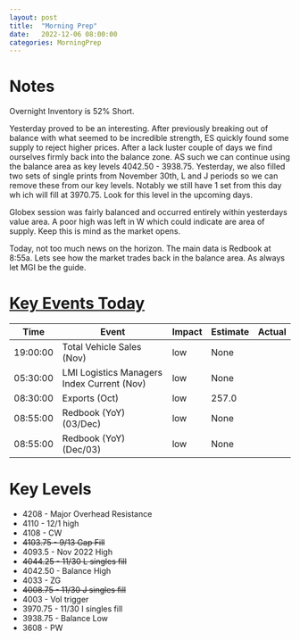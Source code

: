 ```yaml
---
layout: post
title:  "Morning Prep"
date:   2022-12-06 08:00:00
categories: MorningPrep
---
```

# Notes
Overnight Inventory is 52% Short. 

Yesterday proved to be an interesting. After previously breaking out of balance with what seemed to be incredible strength, ES quickly found some supply to reject higher prices. After a lack luster couple of days we find ourselves firmly back into the balance zone. AS such we can continue using the balance area as key levels 4042.50 - 3938.75. Yesterday, we also filled two sets of single prints from November 30th, L and J periods so we can remove these from our key levels. Notably we still have 1 set from this day wh ich will fill at 3970.75. Look for this level in the upcoming days. 

Globex session was fairly balanced and occurred entirely within yesterdays value area. A poor high was left in W which could indicate are area of supply. Keep this is mind as the market opens. 

Today, not too much news on the horizon. The main data is Redbook at 8:55a. Lets see how the market trades back in the balance area. As always let MGI be the guide. 

# [Key Events Today](https://tradingeconomics.com/calendar)

| Time     | Event                                      | Impact | Estimate | Actual |
|----------|--------------------------------------------|--------|----------|--------|
| 19:00:00 | Total Vehicle Sales (Nov)                  | low    | None     |        |
| 05:30:00 | LMI Logistics Managers Index Current (Nov) | low    | None     |        |
| 08:30:00 | Exports (Oct)                              | low    | 257.0    |        |
| 08:55:00 | Redbook (YoY) (03/Dec)                     | low    | None     |        |
| 08:55:00 | Redbook (YoY) (Dec/03)                     | low    | None     |        |


# Key Levels
- 4208 - Major Overhead Resistance
- 4110 - 12/1 high
- 4108 - CW
- ~~4103.75 - 9/13 Gap Fill~~
- 4093.5 - Nov 2022 High
- ~~4044.25 - 11/30 L singles fill~~
- 4042.50 - Balance High 
- 4033 - ZG
- ~~4008.75 - 11/30 J singles fill~~
- 4003 - Vol trigger
- 3970.75 - 11/30 I singles fill
- 3938.75 - Balance Low
- 3608 - PW


